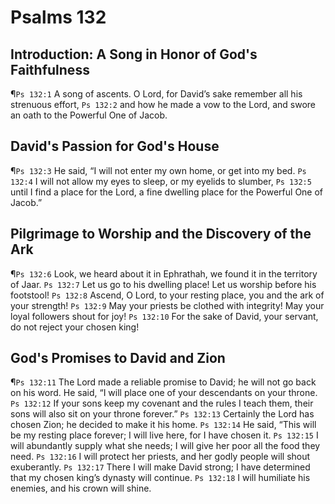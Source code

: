 # Psalms 132

## Introduction: A Song in Honor of God's Faithfulness
¶`Ps 132:1` A song of ascents. O Lord, for David’s sake remember all his strenuous effort,
`Ps 132:2` and how he made a vow to the Lord, and swore an oath to the Powerful One of Jacob.

## David's Passion for God's House
¶`Ps 132:3` He said, “I will not enter my own home, or get into my bed.
`Ps 132:4` I will not allow my eyes to sleep, or my eyelids to slumber,
`Ps 132:5` until I find a place for the Lord, a fine dwelling place for the Powerful One of Jacob.”

## Pilgrimage to Worship and the Discovery of the Ark
¶`Ps 132:6` Look, we heard about it in Ephrathah, we found it in the territory of Jaar.
`Ps 132:7` Let us go to his dwelling place! Let us worship before his footstool!
`Ps 132:8` Ascend, O Lord, to your resting place, you and the ark of your strength!
`Ps 132:9` May your priests be clothed with integrity! May your loyal followers shout for joy!
`Ps 132:10` For the sake of David, your servant, do not reject your chosen king!

## God's Promises to David and Zion
¶`Ps 132:11` The Lord made a reliable promise to David; he will not go back on his word. He said, “I will place one of your descendants on your throne.
`Ps 132:12` If your sons keep my covenant and the rules I teach them, their sons will also sit on your throne forever.”
`Ps 132:13` Certainly the Lord has chosen Zion; he decided to make it his home.
`Ps 132:14` He said, “This will be my resting place forever; I will live here, for I have chosen it.
`Ps 132:15` I will abundantly supply what she needs; I will give her poor all the food they need.
`Ps 132:16` I will protect her priests, and her godly people will shout exuberantly.
`Ps 132:17` There I will make David strong; I have determined that my chosen king’s dynasty will continue.
`Ps 132:18` I will humiliate his enemies, and his crown will shine.
